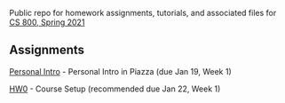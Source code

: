Public repo for homework assignments, tutorials, and associated files for [CS 800, Spring 2021](https://www.cs.odu.edu/~mweigle/CS800-S21)

## Assignments

[Personal Intro](personal-intro.md) - Personal Intro in Piazza (due Jan 19, Week 1) 

[HW0](HW0.md) - Course Setup (recommended due Jan 22, Week 1)